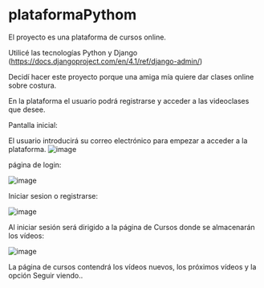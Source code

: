 # plataformaPythom

El proyecto es una plataforma de cursos online.

Utilicé las tecnologías Python y Django (https://docs.djangoproject.com/en/4.1/ref/django-admin/)

Decidí hacer este proyecto porque una amiga mía quiere dar clases online sobre costura.

En la plataforma el usuario podrá registrarse y acceder a las videoclases que desee.

Pantalla inicial:

El usuario introducirá su correo electrónico para empezar a acceder a la plataforma.
![image](https://user-images.githubusercontent.com/121833579/230926386-b181026c-08cc-4e5b-9f72-3137ae9ab264.png)

página de login:

![image](https://user-images.githubusercontent.com/121833579/230926861-9af21415-41cd-414c-9c01-ec8b0f0c7bfa.png)

Iniciar sesion o registrarse:

![image](https://user-images.githubusercontent.com/121833579/230951811-c56d2168-8274-4d0d-802a-14eb6ae80882.png)

Al iniciar sesión será dirigido a la página de Cursos donde se almacenarán los vídeos:

![image](https://user-images.githubusercontent.com/121833579/230952936-c2b4719d-7533-4e2c-a63a-c9df88d675a4.png)

La página de cursos contendrá los vídeos nuevos, los próximos vídeos y la opción Seguir viendo..






